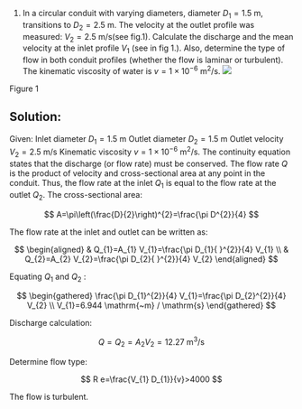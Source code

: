 1. In a circular conduit with varying diameters, diameter $D_{1}=1.5 \mathrm{~m}$, transitions to $D_{2}=2.5 \mathrm{~m}$. The velocity at the outlet profile was measured: $V_{2}=2.5 \mathrm{~m} / \mathrm{s}(\mathrm{see}$ fig.1). Calculate the discharge and the mean velocity at the inlet profile $V_{1}$ (see in fig 1.). Also, determine the type of flow in both conduit profiles (whether the flow is laminar or turbulent). The kinematic viscosity of water is $v=1 \times 10^{-6} \mathrm{~m}^{2} / \mathrm{s}$.
![](https://cdn.mathpix.com/cropped/2024_12_06_b79d610f0ffcf56a3450g-07.jpg?height=227&width=361&top_left_y=766&top_left_x=845)

Figure 1

## Solution:

Given:
Inlet diameter $D_{1}=1.5 \mathrm{~m}$
Outlet diameter $D_{2}=1.5 \mathrm{~m}$
Outlet velocity $V_{2}=2.5 \mathrm{~m} / \mathrm{s}$
Kinematic viscosity $v=1 \times 10^{-6} \mathrm{~m}^{2} / \mathrm{s}$.
The continuity equation states that the discharge (or flow rate) must be conserved. The flow rate $Q$ is the product of velocity and cross-sectional area at any point in the conduit. Thus, the flow rate at the inlet $Q_{1}$ is equal to the flow rate at the outlet $Q_{2}$.
The cross-sectional area:

$$
A=\pi\left(\frac{D}{2}\right)^{2}=\frac{\pi D^{2}}{4}
$$

The flow rate at the inlet and outlet can be written as:

$$
\begin{aligned}
& Q_{1}=A_{1} V_{1}=\frac{\pi D_{1}{ }^{2}}{4} V_{1} \\
& Q_{2}=A_{2} V_{2}=\frac{\pi D_{2}{ }^{2}}{4} V_{2}
\end{aligned}
$$

Equating $Q_{1}$ and $Q_{2}$ :

$$
\begin{gathered}
\frac{\pi D_{1}^{2}}{4} V_{1}=\frac{\pi D_{2}^{2}}{4} V_{2} \\
V_{1}=6.944 \mathrm{~m} / \mathrm{s}
\end{gathered}
$$

Discharge calculation:

$$
Q=Q_{2}=A_{2} V_{2}=12.27 \mathrm{~m}^{3} / \mathrm{s}
$$

Determine flow type:

$$
R e=\frac{V_{1} D_{1}}{v}>4000
$$

The flow is turbulent.